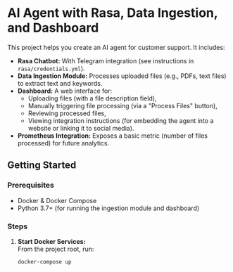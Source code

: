 # AI Agent with Rasa, Data Ingestion, and Dashboard

This project helps you create an AI agent for customer support. It includes:
- **Rasa Chatbot:** With Telegram integration (see instructions in `rasa/credentials.yml`).
- **Data Ingestion Module:** Processes uploaded files (e.g., PDFs, text files) to extract text and keywords.
- **Dashboard:** A web interface for:
  - Uploading files (with a file description field),
  - Manually triggering file processing (via a "Process Files" button),
  - Reviewing processed files,
  - Viewing integration instructions (for embedding the agent into a website or linking it to social media).
- **Prometheus Integration:** Exposes a basic metric (number of files processed) for future analytics.

## Getting Started

### Prerequisites
- Docker & Docker Compose  
- Python 3.7+ (for running the ingestion module and dashboard)

### Steps

1. **Start Docker Services:**  
   From the project root, run:
   ```bash
   docker-compose up
